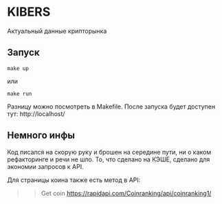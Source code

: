 # KIBERS

Актуальный данные крипторынка

##  Запуск

`make up`

или

`make run`

Разницу можно посмотреть в Makefile. После запуска будет доступен тут: http://localhost/

## Немного инфы

Код писался на скорую руку и брошен на середине пути, ни о каком рефакторинге и речи не шло.
То, что сделано на КЭШЕ, сделано для экономии запросов к API.

Для страницы коина также есть метод в API:
>> Get coin 
https://rapidapi.com/Coinranking/api/coinranking1/ 
